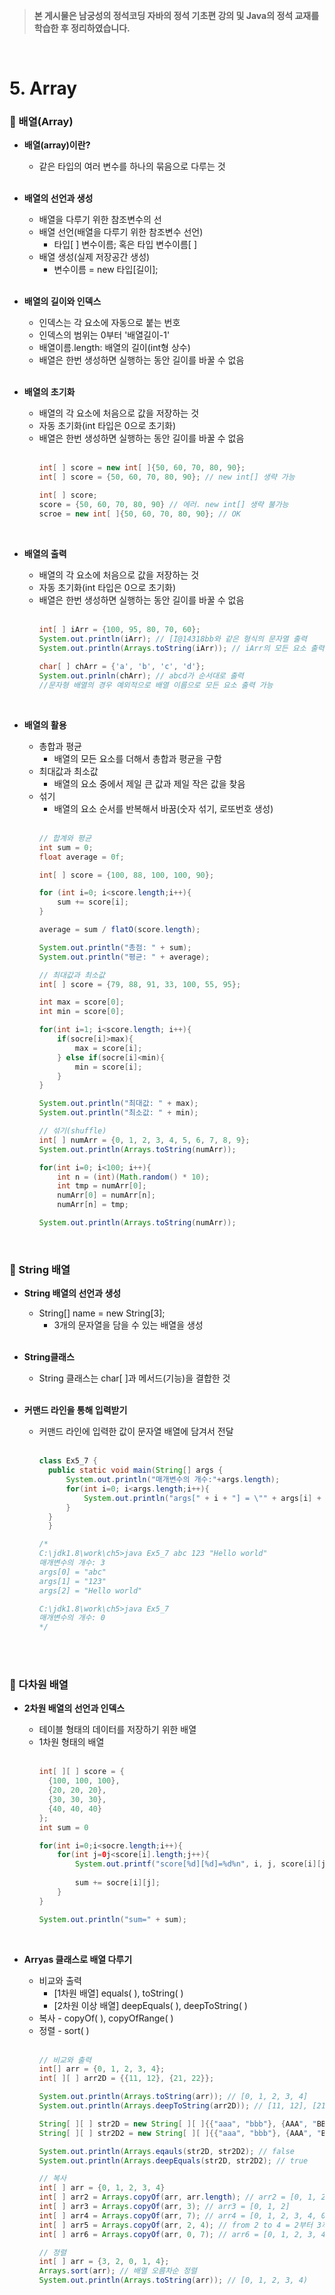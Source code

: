 >**본 게시물은 남궁성의 정석코딩 자바의 정석 기초편 강의 및 Java의 정석 교재를 학습한 후 정리하였습니다.**

</br>

# 5. Array
### 📌 배열(Array)
* **배열(array)이란?**

  * 같은 타입의 여러 변수를 하나의 묶음으로 다루는 것
  <br/><br/>
 

* **배열의 선언과 생성**

  * 배열을 다루기 위한 참조변수의 선
  * 배열 선언(배열을 다루기 위한 참조변수 선언)
    * 타입[ ] 변수이름; 혹은 타입 변수이름[ ]
  * 배열 생성(실제 저장공간 생성) 
    * 변수이름 = new 타입[길이];
  <br/><br/>
 
* **배열의 길이와 인덱스**

  * 인덱스는 각 요소에 자동으로 붙는 번호
  * 인덱스의 범위는 0부터 '배열길이-1'
  * 배열이름.length: 배열의 길이(int형 상수)
  * 배열은 한번 생성하면 실행하는 동안 길이를 바꿀 수 없음
  <br/><br/>
 
* **배열의 초기화**

  * 배열의 각 요소에 처음으로 값을 저장하는 것
  * 자동 초기화(int 타입은 0으로 초기화)
  * 배열은 한번 생성하면 실행하는 동안 길이를 바꿀 수 없음
  <br/><br/>
    ```java
    int[ ] score = new int[ ]{50, 60, 70, 80, 90};
    int[ ] score = {50, 60, 70, 80, 90}; // new int[] 생략 가능
    
    int[ ] score;
    score = {50, 60, 70, 80, 90} // 에러. new int[] 생략 불가능
    scroe = new int[ ]{50, 60, 70, 80, 90}; // OK
    ```
  <br/>
  
* **배열의 출력**

  * 배열의 각 요소에 처음으로 값을 저장하는 것
  * 자동 초기화(int 타입은 0으로 초기화)
  * 배열은 한번 생성하면 실행하는 동안 길이를 바꿀 수 없음
  <br/><br/>
    ```java
    int[ ] iArr = {100, 95, 80, 70, 60};
    System.out.println(iArr); // [I@14318bb와 같은 형식의 문자열 출력
    System.out.println(Arrays.toString(iArr)); // iArr의 모든 요소 출력 [100, 95, 80, 70, 60]
      
    char[ ] chArr = {'a', 'b', 'c', 'd'};
    System.out.prinln(chArr); // abcd가 순서대로 출력
    //문자형 배열의 경우 예외적으로 배열 이름으로 모든 요소 출력 가능
    ```
  <br/>

* **배열의 활용**

  * 총합과 평균
    * 배열의 모든 요소를 더해서 총합과 평균을 구함
  * 최대값과 최소값
    * 배열의 요소 중에서 제일 큰 값과 제일 작은 값을 찾음
  * 섞기 
    * 배열의 요소 순서를 반복해서 바꿈(숫자 섞기, 로또번호 생성)
  <br/><br/>
    ```java
    // 합계와 평균
    int sum = 0;
    float average = 0f;
    
    int[ ] score = {100, 88, 100, 100, 90};
    
    for (int i=0; i<score.length;i++){
        sum += score[i];
    }
    
    average = sum / flatO(score.length);
    
    System.out.println("총점: " + sum);
    System.out.println("평균: " + average);
    
    // 최대값과 최소값
    int[ ] score = {79, 88, 91, 33, 100, 55, 95};
    
    int max = score[0];
    int min = score[0];
    
    for(int i=1; i<score.length; i++){
        if(socre[i]>max){
            max = score[i];
        } else if(socre[i]<min){
            min = score[i];
        }
    }
    
    System.out.println("최대값: " + max);
    System.out.println("최소값: " + min);
    
    // 섞기(shuffle)
    int[ ] numArr = {0, 1, 2, 3, 4, 5, 6, 7, 8, 9};
    System.out.println(Arrays.toString(numArr));
    
    for(int i=0; i<100; i++){
        int n = (int)(Math.random() * 10);
        int tmp = numArr[0];
        numArr[0] = numArr[n];
        numArr[n] = tmp;
    
    System.out.println(Arrays.toString(numArr));
    ```
  <br/>

### 📌 String 배열

* **String 배열의 선언과 생성**
  * String[] name = new String[3];
    * 3개의 문자열을 담을 수 있는 배열을 생성
    <br/><br/>

* **String클래스**

  * String 클래스는 char[ ]과 메서드(기능)을 결합한 것
    <br/><br/>

* **커맨드 라인을 통해 입력받기**

  * 커맨드 라인에 입력한 값이 문자열 배열에 담겨서 전달
    <br/><br/>
    ```java
    class Ex5_7 {
      public static void main(String[] args {
          System.out.println("매개변수의 개수:"+args.length);
          for(int i=0; i<args.length;i++){
              System.out.println("args[" + i + "] = \"" + args[i] + "\"");
          }
      }
      }
    
    /*
    C:\jdk1.8\work\ch5>java Ex5_7 abc 123 "Hello world"
    매개변수의 개수: 3
    args[0] = "abc"
    args[1] = "123"
    args[2] = "Hello world"
    
    C:\jdk1.8\work\ch5>java Ex5_7
    매개변수의 개수: 0
    */
    ```
  <br/><br/>

### 📌 다차원 배열

* **2차원 배열의 선언과 인덱스**
  * 테이블 형태의 데이터를 저장하기 위한 배열
  * 1차원 형태의 배열
  <br/><br/>
    ```java
    int[ ][ ] score = {
      {100, 100, 100},
      {20, 20, 20},
      {30, 30, 30},
      {40, 40, 40}
    };
    int sum = 0
    
    for(int i=0;i<socre.length;i++){
        for(int j=0j<score[i].length;j++){
            System.out.printf("score[%d][%d]=%d%n", i, j, score[i][j]);
            
            sum += socre[i][j];
        }
    }
    
    System.out.println("sum=" + sum);
    ```
    <br/>

* **Arryas 클래스로 배열 다루기**
  * 비교와 출력 
    * [1차원 배열] equals( ), toString( ) 
    * [2차원 이상 배열] deepEquals( ), deepToString( )
  * 복사 - copyOf( ), copyOfRange( )
  * 정렬 - sort( )
  <br/><br/>
    ```java
    // 비교와 출력
    int[] arr = {0, 1, 2, 3, 4};
    int[ ][ ] arr2D = {{11, 12}, {21, 22}};
    
    System.out.println(Arrays.toString(arr)); // [0, 1, 2, 3, 4]
    System.out.println(Arrays.deepToString(arr2D)); // [11, 12], [21, 22]]
    
    String[ ][ ] str2D = new String[ ][ ]{{"aaa", "bbb"}, {AAA", "BBB}};
    String[ ][ ] str2D2 = new String[ ][ ]{{"aaa", "bbb"}, {AAA", "BBB}};
    
    System.out.println(Arrays.eqauls(str2D, str2D2); // false
    System.out.println(Arrays.deepEquals(str2D, str2D2); // true
    
    // 복사
    int[ ] arr = {0, 1, 2, 3, 4}
    int[ ] arr2 = Arrays.copyOf(arr, arr.length); // arr2 = [0, 1, 2, 3, 4]
    int[ ] arr3 = Arrays.copyOf(arr, 3); // arr3 = [0, 1, 2]
    int[ ] arr4 = Arrays.copyOf(arr, 7); // arr4 = [0, 1, 2, 3, 4, 0, 0]
    int[ ] arr5 = Arrays.copyOf(arr, 2, 4); // from 2 to 4 = 2부터 3까지. arr5 = [2, 3]
    int[ ] arr6 = Arrays.copyOf(arr, 0, 7); // arr6 = [0, 1, 2, 3, 4, 0, 0]
    
    // 정렬
    int[ ] arr = {3, 2, 0, 1, 4};
    Arrays.sort(arr); // 배열 오름차순 정렬
    System.out.println(Arrays.toString(arr)); // [0, 1, 2, 3, 4)
    ```
 



